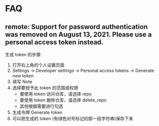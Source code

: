 # FAQ

## remote: Support for password authentication was removed on August 13, 2021. Please use a personal access token instead.

生成 token 的步骤:

1. 打开右上角的个人设置页面
2. Settings -> Developer settings -> Personal access tokens -> Generate new token
3. 填写 Note
4. 选择要授予此 token 的范围或权限
   - 要使用 token 访问仓库，请选择 repo
   - 要使用 token 删除仓库，请选择 delete_repo
   - 其他根据需要进行勾选
5. 生成令牌 Generate token
6. 可以把生成的 token (有绿色对号标记的那一段字符串)保存下来
